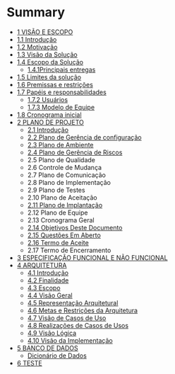 # Summary

* [1 VISÃO E ESCOPO](README.md)
* [1.1 Introdução](chapter1.md)
* [1.2 Motivação](motivacao.md)
* [1.3 Visão da Solução](motivacao/visao-da-solucao.md)
* [1.4 Escopo da Solução](escopo-da-solucao.md)
  * [1.4.1Principais entregas](escopo-da-solucao/principais-entregas.md)
* [1.5 Limites da solução](limites-da-solucao.md)
* [1.6 Premissas e restrições](6-premissas-e-restricoes.md)
* [1.7 Papéis e responsabilidades](7-papeis-e-responsabilidades.md)
  * [1.7.2 Usuários](7-papeis-e-responsabilidades/72-usuarios.md)
  * [1.7.3 Modelo de Equipe](7-papeis-e-responsabilidades/73-modelo-de-equipe.md)
* [1.8 Cronograma inicial](8-cronograma-inicial.md)
* [2 PLANO DE PROJETO](2-especificacao-funcional-e-nao-funcional.md)
  * [2.1 Introdução](2-especificacao-funcional-e-nao-funcional/introducao.md)
  * [2.2 Plano de Gerência de configuração](2-especificacao-funcional-e-nao-funcional/22-plano-de-gerencia-de-configuracao.md)
  * [2.3 Plano de Ambiente](2-especificacao-funcional-e-nao-funcional/23-plano-de-ambiente.md)
  * [2.4 Plano de Gerência de Riscos](2-especificacao-funcional-e-nao-funcional/24-plano-de-gerencia-de-riscos.md)
  * 2.5 Plano de Qualidade
  * 2.6 Controle de Mudança
  * 2.7 Plano de Comunicação
  * 2.8 Plano de Implementação
  * 2.9 Plano de Testes
  * 2.10 Plano de Aceitação
  * [2.11 Plano de Implantação](2-especificacao-funcional-e-nao-funcional/plano-de-implantacao.md)
  * 2.12 Plano de Equipe
  * 2.13 Cronograma Geral
  * [2.14 Objetivos Deste Documento](2-especificacao-funcional-e-nao-funcional/objetivos-deste-documento.md)
  * [2.15 Questões Em Aberto](2-especificacao-funcional-e-nao-funcional/questoes-em-aberto.md)
  * [2.16 Termo de Aceite](2-especificacao-funcional-e-nao-funcional/termo-de-aceite.md)
  * 2.17 Termo de Encerramento
* [3 ESPECIFICAÇÃO FUNCIONAL E NÃO FUNCIONAL  ](3-especificacao-funcional-e-nao-funcional.md)
* [4 ARQUITETURA](4-arquitetura.md)
  * [4.1 Introdução](4-arquitetura/introducao.md)
  * [4.2 Finalidade](4-arquitetura/finalidade.md)
  * [4.3 Escopo](4-arquitetura/escopo.md)
  * [4.4 Visão Geral](4-arquitetura/visao-geral.md)
  * [4.5 Representação Arquitetural](4-arquitetura/representacao-arquitetural.md)
  * [4.6 Metas e Restrições da Arquitetura](4-arquitetura/metas-e-restricoes-da-arquitetura.md)
  * [4.7 Visão de Casos de Uso](4-arquitetura/visao-de-casos-de-uso.md)
  * [4.8 Realizações de Casos de Usos](4-arquitetura/realizacoes-de-casos-de-usos.md)
  * [4.9 Visão Lógica](4-arquitetura/visao-logica.md)
  * [4.10 Visão da Implementação](4-arquitetura/introducao/visao-da-implementacao.md)
* [5 BANCO DE DADOS](5-banco-de-dados.md)
  * [Dicionário de Dados](5-banco-de-dados/dicionario-de-dados.md)
* [6 TESTE](6-teste.md)


